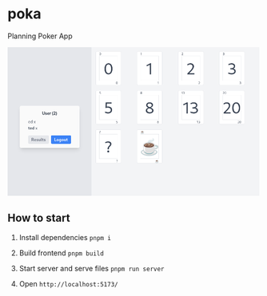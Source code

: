 # poka

Planning Poker App

![This is an image](.github/example.png)

## How to start

1.  Install dependencies `pnpm i`

2.  Build frontend `pnpm build`

3.  Start server and serve files `pnpm run server`

4.  Open `http://localhost:5173/`

